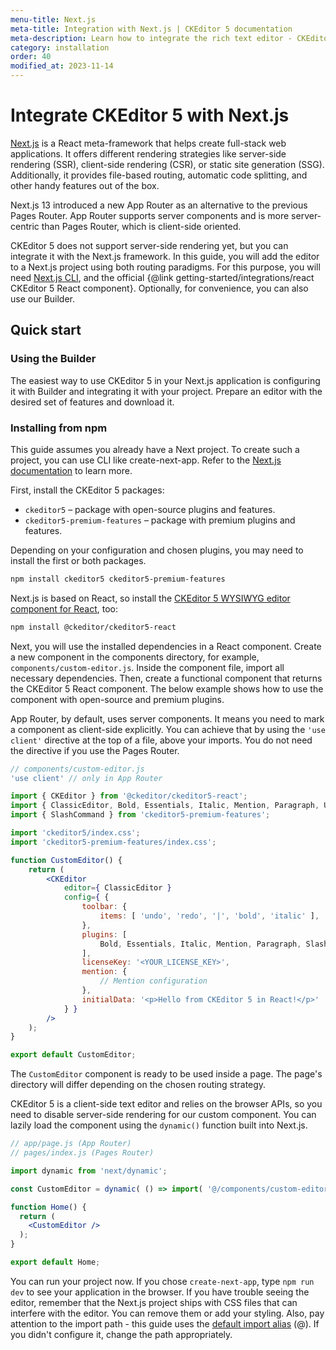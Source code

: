 ```yaml
---
menu-title: Next.js
meta-title: Integration with Next.js | CKEditor 5 documentation
meta-description: Learn how to integrate the rich text editor - CKEditor 5 - with the Next.js framework using the App Router or Pages Router routing strategies.
category: installation
order: 40
modified_at: 2023-11-14
---
```


# Integrate CKEditor 5 with Next.js

[Next.js](https://nextjs.org/) is a React meta-framework that helps create full-stack web applications. It offers different rendering strategies like server-side rendering (SSR), client-side rendering (CSR), or static site generation (SSG). Additionally, it provides file-based routing, automatic code splitting, and other handy features out of the box.

Next.js 13 introduced a new App Router as an alternative to the previous Pages Router. App Router supports server components and is more server-centric than Pages Router, which is client-side oriented.

CKEditor&nbsp;5 does not support server-side rendering yet, but you can integrate it with the Next.js framework. In this guide, you will add the editor to a Next.js project using both routing paradigms. For this purpose, you will need [Next.js CLI](https://nextjs.org/docs/app/api-reference/create-next-app), and the official {@link getting-started/integrations/react CKEditor&nbsp;5 React component}. Optionally, for convenience, you can also use our Builder<!-- add Builder link -->.

## Quick start

### Using the Builder

The easiest way to use CKEditor&nbsp;5 in your Next.js application is configuring it with Builder<!-- add Builder link --> and integrating it with your project. Prepare an editor with the desired set of features and download it.

### Installing from npm

This guide assumes you already have a Next project. To create such a project, you can use CLI like create-next-app. Refer to the [Next.js documentation](https://nextjs.org/docs/app/api-reference/create-next-app) to learn more.

First, install the CKEditor 5 packages:

* `ckeditor5` &ndash; package with open-source plugins and features.
* `ckeditor5-premium-features` &ndash; package with premium plugins and features.

Depending on your configuration and chosen plugins, you may need to install the first or both packages.

```bash
npm install ckeditor5 ckeditor5-premium-features
```

Next.js is based on React, so install the [CKEditor 5 WYSIWYG editor component for React](https://www.npmjs.com/package/@ckeditor/ckeditor5-react), too:

```bash
npm install @ckeditor/ckeditor5-react
```

Next, you will use the installed dependencies in a React component. Create a new component in the components directory, for example, `components/custom-editor.js`. Inside the component file, import all necessary dependencies. Then, create a functional component that returns the CKEditor&nbsp;5 React component. The below example shows how to use the component with open-source and premium plugins.

App Router, by default, uses server components. It means you need to mark a component as client-side explicitly. You can achieve that by using the `'use client'` directive at the top of a file, above your imports. You do not need the directive if you use the Pages Router.

```jsx
// components/custom-editor.js
'use client' // only in App Router

import { CKEditor } from '@ckeditor/ckeditor5-react';
import { ClassicEditor, Bold, Essentials, Italic, Mention, Paragraph, Undo } from 'ckeditor5';
import { SlashCommand } from 'ckeditor5-premium-features';

import 'ckeditor5/index.css';
import 'ckeditor5-premium-features/index.css';

function CustomEditor() {
    return (
        <CKEditor
            editor={ ClassicEditor }
            config={ {
                toolbar: {
                    items: [ 'undo', 'redo', '|', 'bold', 'italic' ],
                },
                plugins: [
                    Bold, Essentials, Italic, Mention, Paragraph, SlashCommand, Undo
                ],
                licenseKey: '<YOUR_LICENSE_KEY>',
                mention: { 
                    // Mention configuration
                },
                initialData: '<p>Hello from CKEditor 5 in React!</p>'
            } }
        />
    );
}

export default CustomEditor;
```

The `CustomEditor` component is ready to be used inside a page. The page's directory will differ depending on the chosen routing strategy.

CKEditor&nbsp;5 is a client-side text editor and relies on the browser APIs, so you need to disable server-side rendering for our custom component. You can lazily load the component using the `dynamic()` function built into Next.js.

```jsx
// app/page.js (App Router)
// pages/index.js (Pages Router)

import dynamic from 'next/dynamic';

const CustomEditor = dynamic( () => import( '@/components/custom-editor' ), { ssr: false } );

function Home() {
  return (
    <CustomEditor />
  );
}

export default Home;
```

You can run your project now. If you chose `create-next-app`, type `npm run dev` to see your application in the browser. If you have trouble seeing the editor, remember that the Next.js project ships with CSS files that can interfere with the editor. You can remove them or add your styling. Also, pay attention to the import path - this guide uses the [default import alias](https://nextjs.org/docs/app/building-your-application/configuring/absolute-imports-and-module-aliases) (@). If you didn't configure it, change the path appropriately.
